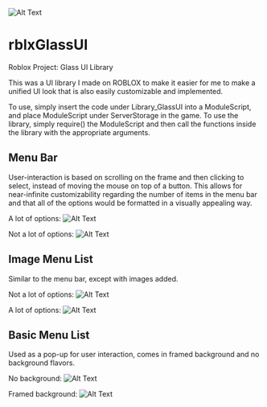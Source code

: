![Alt Text](https://i.imgur.com/yT1i9GZ.png)
# rblxGlassUI

Roblox Project: Glass UI Library

This was a UI library I made on ROBLOX to make it easier for me to make a unified UI look that is also easily customizable and implemented.

To use, simply insert the code under Library_GlassUI into a ModuleScript, and place ModuleScript under ServerStorage in the game. To use
the library, simply require() the ModuleScript and then call the functions inside the library with the appropriate arguments.

## Menu Bar
User-interaction is based on scrolling on the frame and then clicking to select, instead of moving the mouse on top of a button. This allows for near-infinite customizability regarding the number of items in the menu bar and that all of the options would be formatted in a visually appealing way.

A lot of options:
![Alt Text](https://media.giphy.com/media/5bojxRYuVRdmyXthFY/giphy.gif)

Not a lot of options:
![Alt Text](https://media.giphy.com/media/9x4UZhFlGHNmwRnriD/giphy.gif)

## Image Menu List
Similar to the menu bar, except with images added.

Not a lot of options:
![Alt Text](https://media.giphy.com/media/edYN25et6jQd4Kvha6/giphy.gif)

A lot of options:
![Alt Text](https://media.giphy.com/media/1wrBjuBvED7ky6CV2y/giphy.gif)

## Basic Menu List
Used as a pop-up for user interaction, comes in framed background and no background flavors.

No background:
![Alt Text](https://media.giphy.com/media/3FnMqtgX1Oxjv9xWt2/giphy.gif)

Framed background:
![Alt Text](https://media.giphy.com/media/2dbnh5iahIpllP5NrV/giphy.gif)
